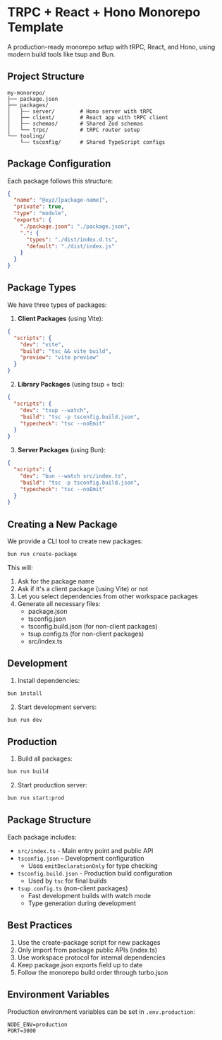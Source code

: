 # TRPC + React + Hono Monorepo Template

A production-ready monorepo setup with tRPC, React, and Hono, using modern build tools like tsup and Bun.

## Project Structure

```
my-monorepo/
├── package.json
├── packages/
│   ├── server/        # Hono server with tRPC
│   ├── client/        # React app with tRPC client
│   ├── schemas/       # Shared Zod schemas
│   └── trpc/          # tRPC router setup
└── tooling/
    └── tsconfig/      # Shared TypeScript configs
```

## Package Configuration

Each package follows this structure:

```json
{
  "name": "@xyz/[package-name]",
  "private": true,
  "type": "module",
  "exports": {
    "./package.json": "./package.json",
    ".": {
      "types": "./dist/index.d.ts",
      "default": "./dist/index.js"
    }
  }
}
```

## Package Types

We have three types of packages:

1. **Client Packages** (using Vite):
```json
{
  "scripts": {
    "dev": "vite",
    "build": "tsc && vite build",
    "preview": "vite preview"
  }
}
```

2. **Library Packages** (using tsup + tsc):
```json
{
  "scripts": {
    "dev": "tsup --watch",
    "build": "tsc -p tsconfig.build.json",
    "typecheck": "tsc --noEmit"
  }
}
```

3. **Server Packages** (using Bun):
```json
{
  "scripts": {
    "dev": "bun --watch src/index.ts",
    "build": "tsc -p tsconfig.build.json",
    "typecheck": "tsc --noEmit"
  }
}
```

## Creating a New Package

We provide a CLI tool to create new packages:

```bash
bun run create-package
```

This will:
1. Ask for the package name
2. Ask if it's a client package (using Vite) or not
3. Let you select dependencies from other workspace packages
4. Generate all necessary files:
   - package.json
   - tsconfig.json
   - tsconfig.build.json (for non-client packages)
   - tsup.config.ts (for non-client packages)
   - src/index.ts

## Development

1. Install dependencies:
```bash
bun install
```

2. Start development servers:
```bash
bun run dev
```

## Production

1. Build all packages:
```bash
bun run build
```

2. Start production server:
```bash
bun run start:prod
```

## Package Structure

Each package includes:

- `src/index.ts` - Main entry point and public API
- `tsconfig.json` - Development configuration
  - Uses `emitDeclarationOnly` for type checking
- `tsconfig.build.json` - Production build configuration
  - Used by `tsc` for final builds
- `tsup.config.ts` (non-client packages)
  - Fast development builds with watch mode
  - Type generation during development

## Best Practices

1. Use the create-package script for new packages
2. Only import from package public APIs (index.ts)
3. Use workspace protocol for internal dependencies
4. Keep package.json exports field up to date
5. Follow the monorepo build order through turbo.json

## Environment Variables

Production environment variables can be set in `.env.production`:
```env
NODE_ENV=production
PORT=3000